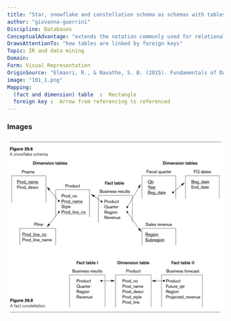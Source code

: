 ```yaml
---
title: "Star, snowflake and constellation schema as schemas with tables as rectangles and FK as arrows"
author: "giovanna-guerrini"
Discipline: Databases
ConceptualAdvantage: "extends the notation commonly used for relational schema to datawarehouses"
DrawsAttentionTo: "how tables are linked by foreign keys"
Topic: IR and data mining
Domain: 
Form: Visual Representation
OriginSource: "Elmasri, R., & Navathe, S. B. (2015). Fundamentals of Database Systems. 7 ed. Addison-Wesley."
image: "101_1.png"
Mapping:
  (fact and dimension) table  :  Rectangle
  foreign key :  Arrow from referencing to referenced
---
```

### Images
<img src="/assets/images/nm/101_2.png" class="ui fluid bordered image">
<img src="/assets/images/nm/101_3.png" class="ui fluid bordered image">
